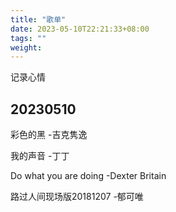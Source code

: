 ```yaml
---
title: "歌单"
date: 2023-05-10T22:21:33+08:00
tags: ""
weight: 
---
```


记录心情

## 20230510 

彩色的黑 -吉克隽逸

我的声音 -丁丁

Do what you are doing -Dexter Britain

路过人间现场版20181207 -郁可唯